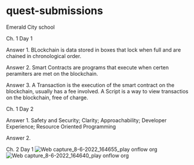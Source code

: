# quest-submissions
Emerald City school

Ch. 1 Day 1

Answer 1. BLockchain is data stored in boxes that lock when full and are chained in chronological order. 

Answer 2. Smart Contracts are programs that execute when certen peramiters are met on the blockchain.

Answer 3. A Transaction is the execution of the smart contract on the blockchain, usually has a fee involved.  A Script is a way to view transactios on the blockchain, free of charge.

Ch. 1 Day 2

Answer 1. Safety and Security; Clarity; Approachability; Developer Experience; Resource Oriented Programming

Answer 2. 

Ch. 2 Day 1
![Web capture_8-6-2022_164655_play onflow org](https://user-images.githubusercontent.com/104794621/172723295-75ea01c3-128c-4781-84d9-608e1722d0e2.jpeg)
![Web capture_8-6-2022_164640_play onflow org](https://user-images.githubusercontent.com/104794621/172723310-8df98d6a-0aae-4eb5-8d21-db044077c85c.jpeg)
